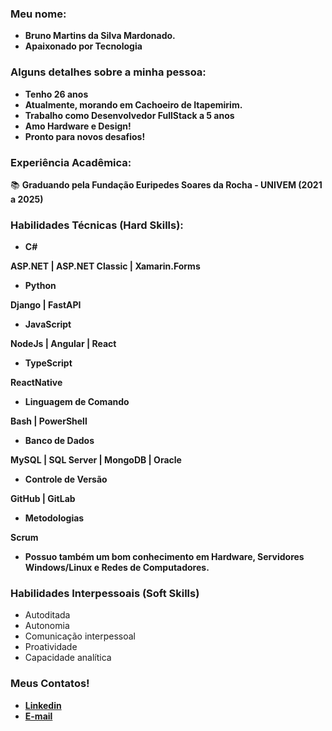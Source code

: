 ### Meu nome:
- <b> Bruno Martins da Silva Mardonado.
- Apaixonado por Tecnologia </b>

### Alguns detalhes sobre a minha pessoa:

- <b>Tenho 26 anos
- Atualmente, morando em Cachoeiro de Itapemirim.
- Trabalho como Desenvolvedor FullStack a 5 anos 
- Amo Hardware e Design!
- Pronto para novos desafios!</b>

### Experiência Acadêmica:
📚 <b>Graduando pela Fundação Euripedes Soares da Rocha - UNIVEM (2021 a 2025)</b>

### Habilidades Técnicas (Hard Skills):

- <b>C#

ASP.NET | ASP.NET Classic | Xamarin.Forms

- Python

Django | FastAPI 

- JavaScript

NodeJs | Angular | React

- TypeScript

ReactNative

- Linguagem de Comando

Bash | PowerShell 

- Banco de Dados

MySQL | SQL Server | MongoDB | Oracle

- Controle de Versão

GitHub | GitLab

- Metodologias

Scrum 

- Possuo também um bom conhecimento em Hardware, Servidores Windows/Linux e Redes de Computadores.</b>

### Habilidades Interpessoais (Soft Skills)
- Autoditada
- Autonomia
- Comunicação interpessoal
- Proatividade
- Capacidade analítica

### Meus Contatos!
- <b>[Linkedin](https://www.linkedin.com/in/bruno-martins-81aa291a4/)</b>
- <b>[E-mail](mailto:brunosilvamardonado@gmail.com)</b>
